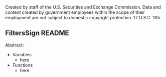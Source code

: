 ﻿Created by staff of the U.S. Securities and Exchange Commission.
Data and content created by government employees within the scope of their employment are not subject to domestic copyright protection. 17 U.S.C. 105.

## FiltersSign README
Abstract:

 - Variables
	 - here
 - Functions
	 - here
